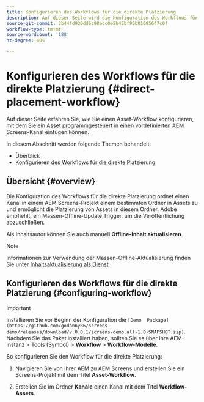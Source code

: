 ```yaml
---
title: Konfigurieren des Workflows für die direkte Platzierung
description: Auf dieser Seite wird die Konfiguration des Workflows für die direkte Platzierung beschrieben.
source-git-commit: 3b44fd920dd6c98ecc0e2b45bf95b81685647c0f
workflow-type: tm+mt
source-wordcount: '188'
ht-degree: 40%

---
```



# Konfigurieren des Workflows für die direkte Platzierung {#direct-placement-workflow}

Auf dieser Seite erfahren Sie, wie Sie einen Asset-Workflow konfigurieren, mit dem Sie ein Asset programmgesteuert in einen vordefinierten AEM Screens-Kanal einfügen können.

In diesem Abschnitt werden folgende Themen behandelt:

* Überblick
* Konfigurieren des Workflows für die direkte Platzierung

## Übersicht {#overview}

Die Konfiguration des Workflows für die direkte Platzierung ordnet einen Kanal in einem AEM Screens-Projekt einem bestimmten Ordner in Assets zu und ermöglicht die Platzierung von Assets in diesem Ordner. Adobe empfiehlt, ein Massen-Offline-Update Trigger, um die Veröffentlichung abzuschließen.

Als Inhaltsautor können Sie auch manuell **Offline-Inhalt aktualisieren**.

>[!NOTE]
>
>Informationen zur Verwendung der Massen-Offline-Aktualisierung finden Sie unter [Inhaltsaktualisierung als Dienst](/help/user-guide/content-update-as-a-service.md).

## Konfigurieren des Workflows für die direkte Platzierung {#configuring-workflow}

>[!IMPORTANT]
>
>Installieren Sie vor Beginn der Konfiguration die `[Demo  Package](https://github.com/godanny86/screens-demo/releases/download/v.0.0.1/screens-demo.all-1.0-SNAPSHOT.zip)`. Nachdem Sie das Paket installiert haben, sollten Sie es über Ihre AEM-Instanz > Tools (Symbol) > **Workflow** > **Workflow-Modelle**.

So konfigurieren Sie den Workflow für die direkte Platzierung:

1. Navigieren Sie von Ihrer AEM zu AEM Screens und erstellen Sie ein Screens-Projekt mit dem Titel **Asset-Workflow**.

1. Erstellen Sie im Ordner **Kanäle** einen Kanal mit dem Titel **Workflow-Assets**.

